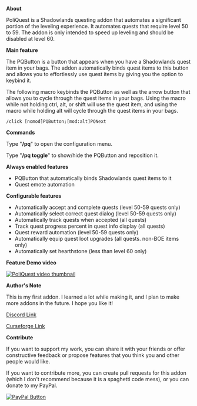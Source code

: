 **About**

PoliQuest is a Shadowlands questing addon that automates a significant portion of the leveling experience. It automates quests that require level 50 to 59. The addon is only intended to speed up leveling and should be disabled at level 60.

**Main feature**

The PQButton is a button that appears when you have a Shadowlands quest item in your bags. The addon automatically binds quest items to this button and allows you to effortlessly use quest items by giving you the option to keybind it.

The following macro keybinds the PQButton as well as the arrow button that allows you to cycle through the quest items in your bags. Using the macro while not holding ctrl, alt, or shift will use the quest item, and using the macro while holding alt will cycle through the quest items in your bags.

`/click [nomod]PQButton;[mod:alt]PQNext`

**Commands**

Type "**/pq**" to open the configuration menu.

Type "**/pq toggle**" to show/hide the PQButton and reposition it.

**Always enabled features**

- PQButton that automatically binds Shadowlands quest items to it
- Quest emote automation

**Configurable features**

- Automatically accept and complete quests (level 50-59 quests only)
- Automatically select correct quest dialog (level 50-59 quests only)
- Automatically track quests when accepted (all quests)
- Track quest progress percent in quest info display (all quests)
- Quest reward automation (level 50-59 quests only)
- Automatically equip quest loot upgrades (all quests. non-BOE items only)
- Automatically set hearthstone (less than level 60 only)

**Feature Demo video**

[![PoliQuest video thumbnail](https://img.youtube.com/vi/xXrAWhFgX7s/0.jpg)](https://www.youtube.com/watch?v=xXrAWhFgX7s)

**Author&#39;s Note**

This is my first addon. I learned a lot while making it, and I plan to make more addons in the future. I hope you like it!

[Discord Link](https://discord.gg/nc4ECEw "Discord")

[Curseforge Link](https://www.curseforge.com/wow/addons/poliquest-shadowlands)

**Contribute**

If you want to support my work, you can share it with your friends or offer constructive feedback or propose features that you think you and other people would like.

If you want to contribute more, you can create pull requests for this addon (which I don&#39;t recommend because it is a spaghetti code mess), or you can donate to my PayPal.

[![PayPal Button](https://www.paypalobjects.com/en_GB/i/btn/btn_donate_LG.gif "Donate")](https://www.paypal.com/cgi-bin/webscr?cmd=_donations&business=WW4YMCEMJMWVW&item_name=Polihayse+WoW+addon+development&currency_code=USD&source=url)
